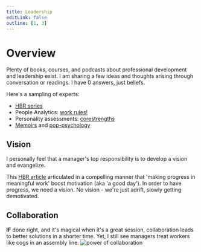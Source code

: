 ```yaml
---
title: Leadership
editLink: false
outline: [1, 3]
---
```


# Overview
Plenty of books, courses, and podcasts about professional development and leadership exist. I am sharing a few ideas and thoughts arising through conversation or readings. I have 0 answers, just beliefs.

Here's a sampling of experts:
* [HBR series](https://www.amazon.com/HBR-20-Minute-Manager-Boxed-Books/dp/1633690954)
* People Analytics: [work rules!](https://www.workrules.net/)
* Personality assessments: [corestrengths](https://www.corestrengths.com/)
* [Memoirs](https://davidgoggins.com/book/) and [pop-psychology](https://www.danpink.com/)


## Vision
I personally feel that a manager's top responsibility is to develop a vision and evangelize.

This [HBR article](https://hbr.org/2011/05/the-power-of-small-wins) articulated in a compelling manner that 'making progress in meaningful work' boost motivation (aka 'a good day'). In order to have progress, we need a vision. No vision - we're just adrift, slowly getting demotivated.

## Collaboration
**IF** done right, and it's magical when it's a great session, collaboration leads to better solutions in a shorter time. Yet, I still see managers treat workers like cogs in an assembly line.
![power of collaboration](/collaboration.png)

